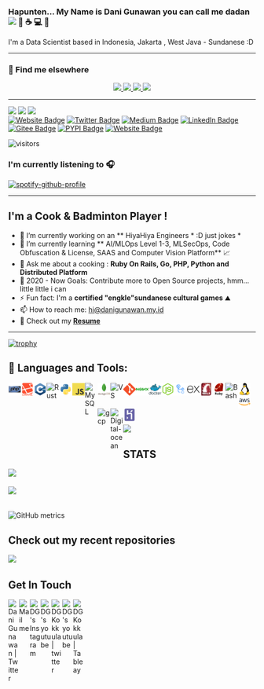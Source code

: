 ### Hapunten... My Name is Dani Gunawan you can call me dadan <img src="https://raw.githubusercontent.com/MartinHeinz/MartinHeinz/master/wave.gif" width="25px"> :robot: :coffee: :computer: :tada:

I'm a Data Scientist based in Indonesia, Jakarta , West Java - Sundanese :D

<hr>

### 📢 Find me elsewhere

<p align="center">
  <a href="https://discord.com/">
    <img src="https://badges.aleen42.com/src/discord.svg">
  </a>
  <a href="https://slack.com/">
    <img src="https://badges.aleen42.com/src/slack.svg">
  </a>
  <a href="https://store.steampowered.com/">
    <img src="https://badges.aleen42.com/src/steam.svg">
  </a>  
    <a href="https://t.me/dani_gunawan">
    <img src="https://badges.aleen42.com/src/telegram.svg">
  </a>  
</p>
<hr>

![](https://img.shields.io/badge/Engineering%20-Telco%20-blue)  ![](https://img.shields.io/badge/Studying%20-ML/AI%20SecOps%20-brightgreen) ![](https://img.shields.io/badge/Love-Innovation|Creation|Improvisation|Exploration-yellow)    
[![Website Badge](https://img.shields.io/badge/-danigunawan.github.io-4E69C8?style=flat-square&labelColor=4E69C8&logo=Firefox&link=https://danigunawan.github.io)](http://danigunawan.github.io) 
[![Twitter Badge](https://img.shields.io/badge/-@danigunawan-00acee?style=flat-square&labelColor=00acee&logo=twitter&logoColor=white&link=https://#)](https://#) 
[![Medium Badge](https://img.shields.io/badge/-@danigunawan-14c767?style=flat-square&labelColor=14c767&logo=Medium&link=https://medium.com/@danigunawan)](https://medium.com/@danigunawan) 
[![LinkedIn Badge](https://img.shields.io/badge/-@danigunawan-0e76a8?style=flat-square&labelColor=0e76a8&logo=Gitee&link=https://www.linkedin.com/in/dani-gunawan/)](https://www.linkedin.com/in/dani-gunawan/)
[![Gitee Badge](https://img.shields.io/badge/-@Gitee-red?style=flat-square&labelColor=orange&logo=github&link=https://gitee.com/danigunawan/)](https://gitee.com/danigunawan/)
[![PYPI Badge](https://img.shields.io/badge/-@pypi-blue?style=flat-square&labelColor=yellow&logo=python&link=https://pypi.org/user/danigunawan/)](https://pypi.org/user/danigunawan/)
[![Website Badge](https://img.shields.io/badge/-@dev.to-3e61a2?style=flat-square&labelColor=233659&logo=Firefox&link=https://danigunawan.github.io)](http://dev.to/danigunawan) 

![visitors](https://visitor-badge.laobi.icu/badge?page_id=danigunawan.profile.id)

### I'm currently listening to 🎧

[![spotify-github-profile](https://spotify-github-profile.vercel.app/api/view?uid=9qoi52ssv36ip8zy92yal0lfk&cover_image=true&theme=default&show_offline=true&bar_color_cover=false)](https://spotify-github-profile.vercel.app/api/view?uid=9qoi52ssv36ip8zy92yal0lfk&redirect=true)

----------
## I'm a Cook & Badminton Player !
- 🔭 I’m currently working on an ** HiyaHiya Engineers * :D just jokes *
- 🌱 I’m currently learning ** AI/MLOps Level 1-3, MLSecOps, Code Obfuscation & License, SAAS and Computer Vision Platform** 📈
- 💬 Ask me about a cooking : **Ruby On Rails, Go, PHP, Python and Distributed Platform**
- 🥅 2020 - Now Goals: Contribute more to Open Source projects, hmm... little little i can
- ⚡ Fun fact: I'm a **certified "engkle"sundanese cultural games** ⛰️
- 📫 How to reach me: hi@danigunawan.my.id
- 📝 Check out my **[Resume](https://danigunawan.github.io/about/)**

----------

[![trophy](https://github-profile-trophy.vercel.app/?username=danigunawan&theme=onedark)](https://github.com/ryo-ma/github-profile-trophy)


## 🚀 Languages and Tools:

<img align="left" alt="Laravel" width="26px" src="https://raw.githubusercontent.com/devicons/devicon/master/icons/php/php-original.svg"/>
<img align="left" alt="Laravel" width="26px" src="https://raw.githubusercontent.com/devicons/devicon/master/icons/laravel/laravel-plain-wordmark.svg"/>
<img align="left" alt="CPP" width="26px" src="https://raw.githubusercontent.com/github/explore/80688e429a7d4ef2fca1e82350fe8e3517d3494d/topics/cpp/cpp.png" />
<img align="left" alt="Rust" width="26px" style="background-color: white" src="https://cdn.jsdelivr.net/gh/devicons/devicon/icons/rust/rust-plain.svg" />
<img align="left" alt="Python" width="26px" src="https://raw.githubusercontent.com/devicons/devicon/master/icons/python/python-original.svg" />
<img align="left" alt="JavaScript" width="26px" src="https://raw.githubusercontent.com/devicons/devicon/master/icons/javascript/javascript-original.svg" />
<img align="left" alt="MySQL" width="26px" src="https://www.mysql.com/common/logos/logo-mysql-170x115.png" />
<img align="left" alt="MongoDB" width="26px" src="https://raw.githubusercontent.com/devicons/devicon/master/icons/mongodb/mongodb-original-wordmark.svg" />
<img align="left" alt="VS" width="26px" src="https://upload.wikimedia.org/wikipedia/commons/thumb/9/9a/Visual_Studio_Code_1.35_icon.svg/240px-Visual_Studio_Code_1.35_icon.svg.png" />
<img align="left" alt="Git" width="26px" src="https://raw.githubusercontent.com/devicons/devicon/master/icons/git/git-original.svg"/>
<img align="left" alt="NGINX" width="26px" src="https://raw.githubusercontent.com/devicons/devicon/master/icons/nginx/nginx-original.svg"/>
<img align="left" alt="Docker" width="26px" src="https://raw.githubusercontent.com/devicons/devicon/master/icons/docker/docker-original-wordmark.svg" />
<img align="left" alt="NodeJS" width="26px" src="https://raw.githubusercontent.com/devicons/devicon/master/icons/nodejs/nodejs-original.svg" />
<img align="left" alt="Actions" width="26px" src="https://raw.githubusercontent.com/github/explore/2c7e603b797535e5ad8b4beb575ab3b7354666e1/topics/actions/actions.png" />
<img align="left" alt="ExpressJS" width="26px" src="https://raw.githubusercontent.com/devicons/devicon/master/icons/express/express-original.svg"/>
<img align="left" alt="RubyOnRails" width="26px" src="https://raw.githubusercontent.com/devicons/devicon/master/icons/rails/rails-original-wordmark.svg"/>
<img align="left" alt="Ruby" width="26px" src="https://raw.githubusercontent.com/devicons/devicon/master/icons/ruby/ruby-original-wordmark.svg"/>
<img align="left" alt="Bash" width="26px" src="https://upload.wikimedia.org/wikipedia/commons/thumb/4/4b/Bash_Logo_Colored.svg/240px-Bash_Logo_Colored.svg.png" />
<img align="left" alt="Linux" width="26px" src="https://raw.githubusercontent.com/devicons/devicon/master/icons/linux/linux-original.svg" />
<img align="left" alt="AWS" width="26px" src="https://raw.githubusercontent.com/github/explore/80688e429a7d4ef2fca1e82350fe8e3517d3494d/topics/aws/aws.png" />
<img align="left" alt="gcp" width="26px" src="https://parshnt.github.io/assets/icons/gcp.png" />
<img align="left" alt="Digital-ocean" width="26px" src="https://upload.wikimedia.org/wikipedia/commons/thumb/f/ff/DigitalOcean_logo.svg/240px-DigitalOcean_logo.svg.png" />
<img align="left" alt="Heroku" width="26px" src="https://raw.githubusercontent.com/devicons/devicon/master/icons/heroku/heroku-plain.svg" />
<br>
<br>
<br>
<br>
<br>
<a href="https://github.com/danigunawan">
  <img src="https://github-readme-stats.vercel.app/api/top-langs/?username=danigunawan&layout=compact&show_icons=true&theme=dark" />
</a>

## STATS
<a href="https://github.com/danigunawan">
  <img src="https://github-readme-stats.vercel.app/api?username=danigunawan&hide=prs&layout=compact&show_icons=true&theme=dark" />
</a>
<br>
<br>
<a href="https://github.com/danigunawan">
    <img src="https://github-readme-streak-stats.herokuapp.com/?user=danigunawan&theme=dark" />
</a>

<br>
<br>

![GitHub metrics](https://metrics.lecoq.io/danigunawan)  

<h2> Check out my recent repositories</h2>
<a href="https://github.com/danigunawan/dgo-cms">
  <img src="https://github-readme-stats.vercel.app/api/pin/?username=danigunawan&repo=dgo-cms&layout=compact&show_icons=true&theme=dark" />
</a>

## Get In Touch

<a href="#" target="_blank">
  <img align="left" alt="Dani Gunawan | Twitter" width="22px" src="https://cdn.jsdelivr.net/npm/simple-icons@v3/icons/linkedin.svg" />
</a>
<a href="mailto:hi@danigunawan.my.id" target="_blank">
  <img align="left" alt="Mail me" width="22px" src="https://cdn.jsdelivr.net/npm/simple-icons@v3/icons/gmail.svg" />
</a>
<a href="#" target="_blank">
  <img align="left" alt="DG's Instagram" width="22px" src="https://cdn.jsdelivr.net/npm/simple-icons@v3/icons/instagram.svg" />
</a>
<a href="#" target="_blank">
  <img align="left" alt="DG's youtube" width="22px" src="https://cdn.jsdelivr.net/npm/simple-icons@v3/icons/youtube.svg" />
</a>
<a href="#" target="_blank">
  <img align="left" alt="DG Kokkula | twitter" width="22px" src="https://cdn.jsdelivr.net/npm/simple-icons@v3/icons/twitter.svg" />
</a>
<a href="#" target="_blank">
  <img align="left" alt="DG's youtube" width="22px" src="https://cdn.jsdelivr.net/npm/simple-icons@v3/icons/kaggle.svg" />
</a>
<a href="#" target="_blank">
  <img align="left" alt="DG Kokkula | Tableay" width="22px" src="https://cdn.jsdelivr.net/npm/simple-icons@v3/icons/tableau.svg" />
</a>
<br>
